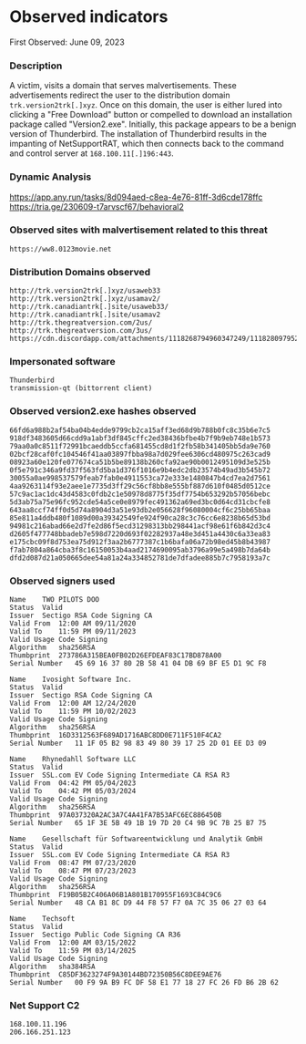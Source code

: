 # Observed indicators

First Observed: June 09, 2023

### Description

A victim, visits a domain that serves malvertisements. These advertisements redirect the user to the distribution domain `trk.version2trk[.]xyz`. Once on this domain, the user is either lured into clicking a "Free Download" button or compelled to download an installation package called "Version2.exe". Initially, this package appears to be a benign version of Thunderbird. The installation of Thunderbird results in the impanting of NetSupportRAT, which then connects back to the command and control server at `168.100.11[.]196:443`.

### Dynamic Analysis

https://app.any.run/tasks/8d094aed-c8ea-4e76-81ff-3d6cde178ffc  
https://tria.ge/230609-t7arvscf67/behavioral2  

### Observed sites with malvertisement related to this threat
```
https://ww8.0123movie.net
```

### Distribution Domains observed

```
http://trk.version2trk[.]xyz/usaweb33
http://trk.version2trk[.]xyz/usamav2/
http://trk.canadiantrk[.]site/usaweb33/
http://trk.canadiantrk[.]site/usamav2
http://trk.thegreatversion.com/2us/
http://trk.thegreatversion.com/3us/
https://cdn.discordapp.com/attachments/1118268794960347249/1118280979526733845/Ver2.exe
```

### Impersonated software

```
Thunderbird
transmission-qt (bittorrent client)
```

### Observed version2.exe hashes observed

```
66fd6a988b2af54ba04b4edde9799cb2ca15aff3ed68d9b788b0fc8c35b6e7c5
918df3483605d66cdd9a1abf3df845cffc2ed38436bfbe4b7f9b9eb748e1b573
79aa0a0c8511f72991bcaeddb5ccfa681455cd8d1f2fb58b341405bb5da9e760
02bcf28caf0fc104546f41aa03897fbba98a7d029fee6306cd480975c263cad9
08923a60e120fe077674ca51b5be89138b260cfa92ae90b0012495109d3e525b
0f5e791c346a9fd37f563fd5ba1d376f1016e9b4edc2db23574b49ad3b545b72
30055a0ae998537579feab7fab0e4911553ca72e333e1480847b4cd7ea2d7561
4aa9263114f93e2aee1e7735d3ff29c56cf8bb8e555bf887d610f0485d0512ce
57c9ac1ac1dc43d4583c0fdb2c1e50978d8775f35df7754b653292b57056bebc
5d3ab75a75e96fc952cde54a5ce0e8979fec491362a69ed3bc0d64cd31cbcfe8
643aa8ccf74ff0d5d74a8904d3a51e93db2e056628f96080004cf6c25bb65baa
85e811a4ddb480f1089d00a39342549fe924f90ca28c3c76cc6e8238b65d53bd
94981c216abad66e2d7fe2d86f5ecd31298313bb298441acf98e61f6b842d3c4
d2605f477748bbadeb7e598d7220d693f02282937a48e3d451a4430c6a33ea83
e175cbc09f8d753ea75d912f3aa2b6777387c1b6bafa06a72b98ed45b8b43987
f7ab7804a864cba3f8c16150053b4aad2174690095ab3796a99e5a498b7da64b
dfd2d087d21a050665dee54a81a24a334852781de7dfadee885b7c7958193a7c
```

### Observed signers used

```
Name	TWO PILOTS DOO
Status	Valid
Issuer	Sectigo RSA Code Signing CA
Valid From	12:00 AM 09/11/2020
Valid To	11:59 PM 09/11/2023
Valid Usage	Code Signing
Algorithm	sha256RSA
Thumbprint	273786A315BEA0FB02D26EFDEAF83C17BD878A00
Serial Number	45 69 16 37 80 2B 58 41 04 DB 69 BF E5 D1 9C F8

Name	Ivosight Software Inc.
Status	Valid
Issuer	Sectigo RSA Code Signing CA
Valid From	12:00 AM 12/24/2020
Valid To	11:59 PM 10/02/2023
Valid Usage	Code Signing
Algorithm	sha256RSA
Thumbprint	16D3312563F689AD1716ABC8DD0E711F510F4CA2
Serial Number	11 1F 05 B2 98 83 49 80 39 17 25 2D 01 EE D3 09

Name	Rhynedahll Software LLC
Status	Valid
Issuer	SSL.com EV Code Signing Intermediate CA RSA R3
Valid From	04:42 PM 05/04/2023
Valid To	04:42 PM 05/03/2024
Valid Usage	Code Signing
Algorithm	sha256RSA
Thumbprint	97A037320A2AC3A7C4A41FA7B53AFC6EC886450B
Serial Number	65 1F 3E 5B 49 1B 19 7D 20 C4 9B 9C 7B 25 B7 75

Name	Gesellschaft für Softwareentwicklung und Analytik GmbH
Status	Valid
Issuer	SSL.com EV Code Signing Intermediate CA RSA R3
Valid From	08:47 PM 07/23/2020
Valid To	08:47 PM 07/23/2023
Valid Usage	Code Signing
Algorithm	sha256RSA
Thumbprint	F19B05B2C406A06B1A801B170955F1693C84C9C6
Serial Number	48 CA B1 8C D9 44 F8 57 F7 0A 7C 35 06 27 03 64

Name	Techsoft
Status	Valid
Issuer	Sectigo Public Code Signing CA R36
Valid From	12:00 AM 03/15/2022
Valid To	11:59 PM 03/14/2025
Valid Usage	Code Signing
Algorithm	sha384RSA
Thumbprint	C85DF3623274F9A30144BD72350B56C8DEE9AE76
Serial Number	00 F9 9A B9 FC DF 58 E1 77 18 27 FC 26 FD B6 2B 62
```

### Net Support C2

```
168.100.11.196
206.166.251.123
```
